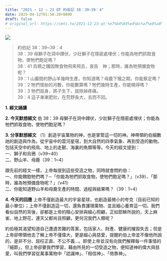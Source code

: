 ```yaml
---
title: "2021 – 12 – 23 QT 約伯記 38：39~39：4"
date: 2025-04-12T01:58:28+0800
draft: false
# original_url: https://cmtc.tw/2021-12-23-qt-%e7%b4%84%e4%bc%af%e8%a8%98-38%ef%bc%9a3939%ef%bc%9a4
---
```


![](/images/qt.jpg)
> 約伯記 38：39\~39：4  
> 38：39 母獅子在洞中蹲伏，少壯獅子在隱密處埋伏；你能為牠們抓取食物，使牠們飽足嗎？  
> 38：41 烏鴉之雛因無食物飛來飛去，哀告　神；那時，誰為牠預備食物呢？  
> 39：1 山巖間的野山羊幾時生產，你知道嗎？母鹿下犢之期，你能察定嗎？  
> 39：2 牠們懷胎的月數，你能數算嗎？牠們幾時生產，你能曉得嗎？  
> 39：3 牠們屈身，將子生下，就除掉疼痛。  
> 39：4 這子漸漸肥壯，在荒野長大，去而不回。

**1. 經文誦讀**

**2.  今天默想經文**
伯 38：39 母獅子在洞中蹲伏，少壯獅子在隱密處埋伏；你能為牠們抓取食物，使牠們飽足嗎？

**3. 分享默想經文**
（1）創造宇宙萬物的神，也是掌管這一切的神。神帶領約伯細數祂的創造與作為，從宇宙中的雲河星宿，到大自然的四季氣象、再到受造的動物。包括天空中的飛鳥、地上的走獸、海裏的魚類等等。今天的經文提到：  
一、獅子和烏鴉（v39\~40）  
二、野山羊、母鹿（39：1\~4）

跟先前的經文一樣，上帝每提到這些受造之物，同時就會問約伯：  
一、你能餵飽牠們嗎？─「你能為牠們抓取食物，使牠們飽足嗎？」（v39）、「那時，誰為牠預備食物呢？」（v41）  
二、你能知道野山羊和母鹿生產的時間、過程與結果嗎？（39：1\~4）

**4. 今天的回應**
上帝不僅創造最大的宇宙星球，也創造最微小的夸克（目前已知的最小單位）；上帝不僅創造這一切，還負責護理萬物、並且細心養育這一切。我們看似自然的背後，卻都是上帝的精心安排與細心照顧，正如耶穌所說的，天上麻雀、地上野花，連天父都尚且照顧，更何況我們人類呢？

約伯極其渴望知道自己遭遇苦難的答案，包括家人、財產、健康的摧毀失去；但是上帝卻帶領他去了解上帝不僅偉大，更是細心與慈愛，提醒約伯上帝並不像他所說的，是非不分、屈枉正直、不公不義…。即使上帝並沒有向我們解釋每一件事情的「細節」，但上帝卻要我們學習，藉由所見的一切受造之物，便知道神的偉大與慈愛，叫我們學習從萬事萬物中「認識神」、「相信神」、「倚靠神」。
